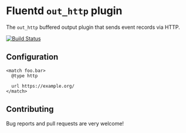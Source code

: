 # Fluentd `out_http` plugin

The `out_http` buffered output plugin that sends event records via HTTP.

[![Build Status](https://travis-ci.org/soylent/fluent-plugin-http.svg?branch=master)](https://travis-ci.org/soylent/fluent-plugin-http)

## Configuration

    <match foo.bar>
      @type http

      url https://example.org/
    </match>

## Contributing

Bug reports and pull requests are very welcome!
